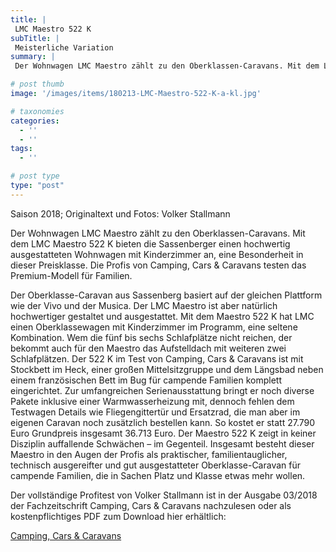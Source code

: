 ```yaml
---
title: |
 LMC Maestro 522 K
subTitle: |
 Meisterliche Variation
summary: |
 Der Wohnwagen LMC Maestro zählt zu den Oberklassen-Caravans. Mit dem LMC Maestro 522 K bieten die Sassenberger einen hochwertig ausgestatteten Wohnwagen mit Kinderzimmer an, eine Besonderheit in dieser Preisklasse. Die Profis von Camping, Cars & Caravans testen das Premium-Modell für Familien. 

# post thumb
image: '/images/items/180213-LMC-Maestro-522-K-a-kl.jpg'

# taxonomies
categories: 
  - ''
  - ''
tags:
  - ''

# post type
type: "post"
---
```


Saison 2018; Originaltext und Fotos: Volker Stallmann  

Der Wohnwagen LMC Maestro zählt zu den Oberklassen-Caravans. Mit dem LMC Maestro 522 K bieten die Sassenberger einen hochwertig ausgestatteten Wohnwagen mit Kinderzimmer an, eine Besonderheit in dieser Preisklasse. Die Profis von Camping, Cars & Caravans testen das Premium-Modell für Familien.   

Der Oberklasse-Caravan aus Sassenberg basiert auf der gleichen Plattform wie der Vivo und der Musica. Der LMC Maestro ist aber natürlich hochwertiger gestaltet und ausgestattet. Mit dem Maestro 522 K hat LMC einen Oberklassewagen mit Kinderzimmer im Programm, eine seltene Kombination. Wem die fünf bis sechs Schlafplätze nicht reichen, der bekommt auch für den Maestro das Aufstelldach mit weiteren zwei Schlafplätzen. Der 522 K im Test von Camping, Cars & Caravans ist mit Stockbett im Heck, einer großen Mittelsitzgruppe und dem Längsbad neben einem französischen Bett im Bug für campende Familien komplett eingerichtet. Zur umfangreichen Serienausstattung bringt er noch diverse Pakete inklusive einer Warmwasserheizung mit, dennoch fehlen dem Testwagen Details wie Fliegengittertür und Ersatzrad, die man aber im eigenen Caravan noch zusätzlich bestellen kann. So kostet er statt 27.790 Euro Grundpreis insgesamt 36.713 Euro. Der Maestro 522 K zeigt in keiner Disziplin auffallende Schwächen – im Gegenteil. Insgesamt besteht dieser Maestro in den Augen der Profis als praktischer, familientauglicher, technisch ausgereifter und gut ausgestatteter Oberklasse-Caravan für campende Familien, die in Sachen Platz und Klasse etwas mehr wollen.  

Der vollständige Profitest von Volker Stallmann ist in der Ausgabe 03/2018 der Fachzeitschrift Camping, Cars & Caravans nachzulesen oder als kostenpflichtiges PDF zum Download hier erhältlich:  

[Camping, Cars & Caravans](http://camping-cars-caravans.de)